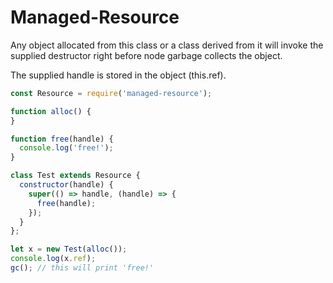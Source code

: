 # Managed-Resource
Any object allocated from this class or a class derived from it will
invoke the supplied destructor right before node garbage collects
the object.

The supplied handle is stored in the object (this.ref).

```JavaScript
const Resource = require('managed-resource');

function alloc() {
}

function free(handle) {
  console.log('free!');
}

class Test extends Resource {
  constructor(handle) {
    super(() => handle, (handle) => {
      free(handle);
    });
  }
};

let x = new Test(alloc());
console.log(x.ref);
gc(); // this will print 'free!'
```
